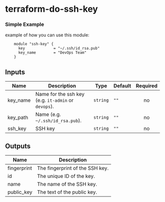 # terraform-do-ssh-key

### Simple Example
example of how you can use this module:
```hcl
    module "ssh-key" {
      key             = "~/.ssh/id_rsa.pub"
      key_name        = "DevOps Team"
    }
```

## Inputs

| Name | Description                                          | Type | Default | Required |
|------|------------------------------------------------------|------|--------|:--------:|
| key\_name | Name for the ssh key  (e.g. `it-admin` or `devops`). | `string` | `""`   | no |
| key\_path | Name  (e.g. `~/.ssh/id_rsa.pub`).                    | `string` | `""`   | no |
| ssh\_key | SSH key                                              | `string` | `""`    | no |

## Outputs

| Name | Description |
|------|-------------|
| fingerprint | The fingerprint of the SSH key. |
| id | The unique ID of the key. |
| name | The name of the SSH key. |
| public\_key | The text of the public key. |